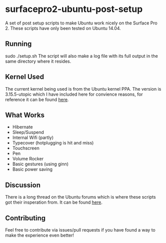 surfacepro2-ubuntu-post-setup
=============================
A set of post setup scripts to make Ubuntu work nicely on the Surface Pro 2.
These scripts have only been tested on Ubuntu 14.04.


## Running
sudo ./setup.sh
The script will also make a log file with its full output in the same directory where it resides.


## Kernel Used
The current kernel being used is from the Ubuntu kernel PPA. The version is 3.15.5-utopic which I have included here for convience reasons, for reference it can be found [here](http://kernel.ubuntu.com/~kernel-ppa/mainline/v3.15.5-utopic/).


## What Works
- Hibernate
- Sleep/Suspend
- Internal Wifi (partly)
- Typecover (hotplugging is hit and miss)
- Touchscreen
- Pen
- Volume Rocker
- Basic gestures (using ginn)
- Basic power saving


## Discussion
There is a long thread on the Ubuntu forums which is where these scripts got their insperation from. It can be found [here](http://ubuntuforums.org/showthread.php?t=2183946&page=1).


## Contributing
Feel free to contribute via issues/pull requests if you have found a way to make the experience even better!



